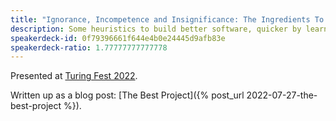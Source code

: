 ```yaml
---
title: "Ignorance, Incompetence and Insignificance: The Ingredients To Build Great Software"
description: Some heuristics to build better software, quicker by learning from the past, the present and the future in your software projects.
speakerdeck-id: 0f79396661f644e4b0e24445d9afb83e
speakerdeck-ratio: 1.77777777777778
---
```


Presented at [Turing Fest 2022](https://www.turingfest.com/).

Written up as a blog post: [The Best Project]({% post_url 2022-07-27-the-best-project %}).
